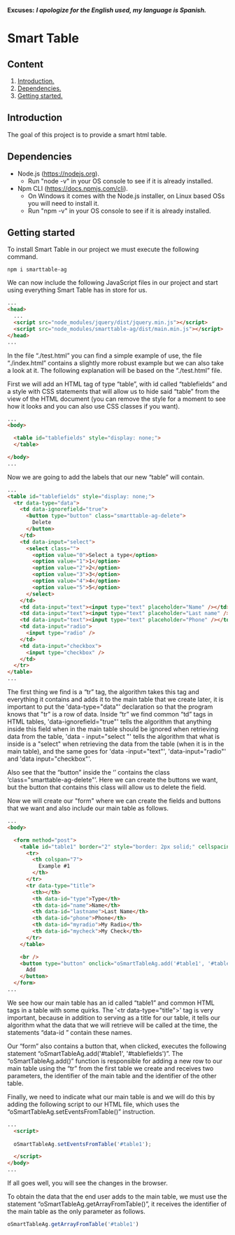 **Excuses:** ___I apologize for the English used, my language is Spanish.___

# Smart Table #

## Content ##

1. [Introduction.](#Introduction "Introduction")
2. [Dependencies.](#Dependencies "Dependencies")
3. [Getting started.](#GettingStarted "Getting started")

## Introduction <span name="Introduction"></span> ##

The goal of this project is to provide a smart html table.

## Dependencies <span name="Dependencies"></span> ##

* Node.js (https://nodejs.org).
  - Run "node -v" in your OS console to see if it is already installed.
* Npm CLI (https://docs.npmjs.com/cli).
  - On Windows it comes with the Node.js installer, on Linux based OSs you will need to install it.
  - Run "npm -v" in your OS console to see if it is already installed.

## Getting started <span name="GettingStarted"></span> ##

To install Smart Table in our project we must execute the following command.

~~~
npm i smarttable-ag
~~~

We can now include the following JavaScript files in our project and start using everything Smart Table has in store for us.

```html
...
<head>
  ...
  <script src="node_modules/jquery/dist/jquery.min.js"></script>
  <script src="node_modules/smarttable-ag/dist/main.min.js"></script>
</head>
...
```

In the file “./test.html” you can find a simple example of use, the file “./index.html” contains a slightly more robust example but we can also take a look at it. The following explanation will be based on the “./test.html” file.

First we will add an HTML tag of type “table”, with id called “tablefields” and a style with CSS statements that will allow us to hide said “table” from the view of the HTML document (you can remove the style for a moment to see how it looks and you can also use CSS classes if you want).

```html
...
<body>

  <table id="tablefields" style="display: none;">
  </table>

</body>
...
```

Now we are going to add the labels that our new “table” will contain.

```html
...
<table id="tablefields" style="display: none;">
  <tr data-type="data">
    <td data-ignorefield="true">
      <button type="button" class="smarttable-ag-delete">
        Delete
      </button>
    </td>
    <td data-input="select">
      <select class="">
        <option value="0">Select a type</option>
        <option value="1">1</option>
        <option value="2">2</option>
        <option value="3">3</option>
        <option value="4">4</option>
        <option value="5">5</option>
      </select>
    </td>
    <td data-input="text"><input type="text" placeholder="Name" /></td>
    <td data-input="text"><input type="text" placeholder="Last name" /></td>
    <td data-input="text"><input type="text" placeholder="Phone" /></td>
    <td data-input="radio">
      <input type="radio" />
    </td>
    <td data-input="checkbox">
      <input type="checkbox" />
    </td>
  </tr>
</table>
...
```

The first thing we find is a “tr” tag, the algorithm takes this tag and everything it contains and adds it to the main table that we create later, it is important to put the 'data-type="data"' declaration so that the program knows that "tr" is a row of data. Inside “tr” we find common “td” tags in HTML tables, 'data-ignorefield="true"' tells the algorithm that anything inside this field when in the main table should be ignored when retrieving data from the table, 'data - input="select "' tells the algorithm that what is inside is a "select" when retrieving the data from the table (when it is in the main table), and the same goes for 'data -input="text"', 'data-input="radio"' and 'data input="checkbox"'.

Also see that the “button” inside the ‘<td data-ignorefield="true">’ contains the class ‘class="smarttable-ag-delete"’. Here we can create the buttons we want, but the button that contains this class will allow us to delete the field.

Now we will create our "form" where we can create the fields and buttons that we want and also include our main table as follows.

```html
...
<body>

  <form method="post">
    <table id="table1" border="2" style="border: 2px solid;" cellspacing=1>
      <tr>
        <th colspan="7">
          Example #1
        </th>
      </tr>
      <tr data-type="title">
        <th></th>
        <th data-id="type">Type</th>
        <th data-id="name">Name</th>
        <th data-id="lastname">Last Name</th>
        <th data-id="phone">Phone</th>
        <th data-id="myradio">My Radio</th>
        <th data-id="mycheck">My Check</th>
      </tr>
    </table>

    <br />
    <button type="button" onclick="oSmartTableAg.add('#table1', '#tablefields')">
      Add
    </button>
  </form>
...
```

We see how our main table has an id called “table1” and common HTML tags in a table with some quirks. The '\<tr data-type="title"\>' tag is very important, because in addition to serving as a title for our table, it tells our algorithm what the data that we will retrieve will be called at the time, the statements “data-id ” contain these names.

Our “form” also contains a button that, when clicked, executes the following statement “oSmartTableAg.add('#table1', '#tablefields')”. The “oSmartTableAg.add()” function is responsible for adding a new row to our main table using the “tr” from the first table we create and receives two parameters, the identifier of the main table and the identifier of the other table.

Finally, we need to indicate what our main table is and we will do this by adding the following script to our HTML file, which uses the “oSmartTableAg.setEventsFromTable()” instruction.

```html
...
  <script>
  
  oSmartTableAg.setEventsFromTable('#table1');

  </script>
</body>
...
```

If all goes well, you will see the changes in the browser.

To obtain the data that the end user adds to the main table, we must use the statement “oSmartTableAg.getArrayFromTable()”, it receives the identifier of the main table as the only parameter as follows.

```js
oSmartTableAg.getArrayFromTable('#table1')
```